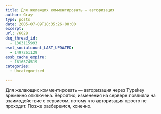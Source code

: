 ```yaml
---
title: Для желающих комментировать — авторизация
author: Gray
type: posts
date: 2005-07-09T18:35:26+00:00
excerpt:
url: /6028
dsq_thread_id:
  - 1363115993
esml_socialcount_LAST_UPDATED:
  - 1497261129
essb_cache_expire:
  - 1616574519
categories:
  - Uncategorized

---
```








Для желающих комментировать &#8212; авторизация через Typekey временно отключена. Вероятно, изменения на сервере повлияли на взаимодействие с сервисом, потому что авторизация просто не проходит. Позже разберемся, конечно.